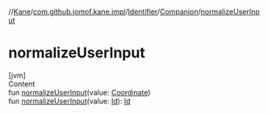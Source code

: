 //[Kane](../../../index.md)/[com.github.jomof.kane.impl](../../index.md)/[Identifier](../index.md)/[Companion](index.md)/[normalizeUserInput](normalize-user-input.md)



# normalizeUserInput  
[jvm]  
Content  
fun [normalizeUserInput](normalize-user-input.md)(value: [Coordinate](../../-coordinate/index.md))  
fun [normalizeUserInput](normalize-user-input.md)(value: [Id](../../index.md#%5Bcom.github.jomof.kane.impl%2FId%2F%2F%2FPointingToDeclaration%2F%5D%2FClasslikes%2F-328528196)): [Id](../../index.md#%5Bcom.github.jomof.kane.impl%2FId%2F%2F%2FPointingToDeclaration%2F%5D%2FClasslikes%2F-328528196)  



